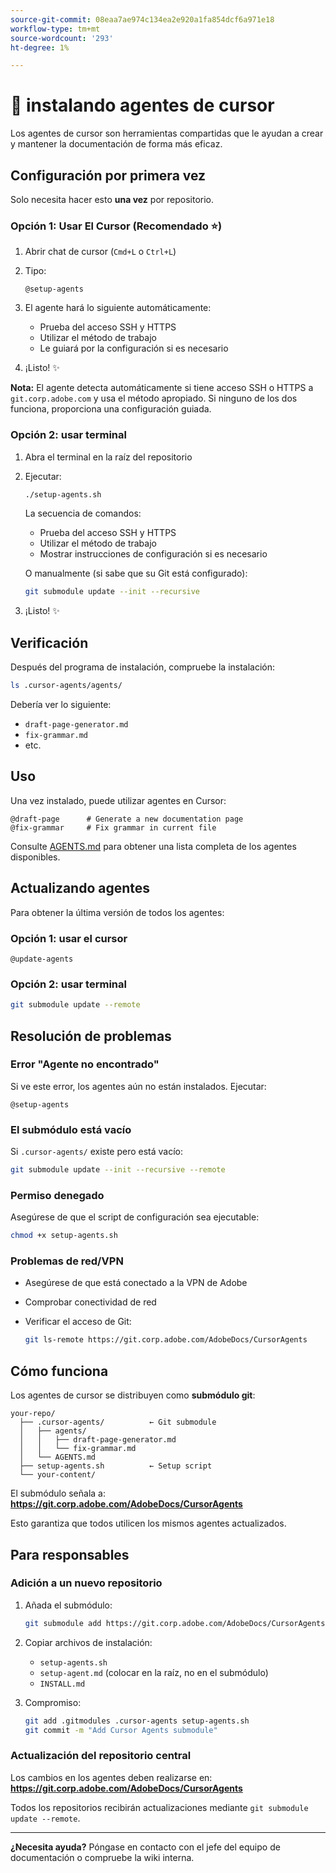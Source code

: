 ```yaml
---
source-git-commit: 08eaa7ae974c134ea2e920a1fa854dcf6a971e18
workflow-type: tm+mt
source-wordcount: '293'
ht-degree: 1%

---
```

# 🚀 instalando agentes de cursor

Los agentes de cursor son herramientas compartidas que le ayudan a crear y mantener la documentación de forma más eficaz.

## Configuración por primera vez

Solo necesita hacer esto **una vez** por repositorio.

### Opción 1: Usar El Cursor (Recomendado ⭐)

1. Abrir chat de cursor (`Cmd+L` o `Ctrl+L`)
2. Tipo:

   ```
   @setup-agents
   ```

3. El agente hará lo siguiente automáticamente:
   - Prueba del acceso SSH y HTTPS
   - Utilizar el método de trabajo
   - Le guiará por la configuración si es necesario
4. ¡Listo! ✨

**Nota:** El agente detecta automáticamente si tiene acceso SSH o HTTPS a `git.corp.adobe.com` y usa el método apropiado. Si ninguno de los dos funciona, proporciona una configuración guiada.

### Opción 2: usar terminal

1. Abra el terminal en la raíz del repositorio
2. Ejecutar:

   ```bash
   ./setup-agents.sh
   ```

   La secuencia de comandos:
   - Prueba del acceso SSH y HTTPS
   - Utilizar el método de trabajo
   - Mostrar instrucciones de configuración si es necesario

   O manualmente (si sabe que su Git está configurado):

   ```bash
   git submodule update --init --recursive
   ```

3. ¡Listo! ✨

## Verificación

Después del programa de instalación, compruebe la instalación:

```bash
ls .cursor-agents/agents/
```

Debería ver lo siguiente:
- `draft-page-generator.md`
- `fix-grammar.md`
- etc.

## Uso

Una vez instalado, puede utilizar agentes en Cursor:

```
@draft-page      # Generate a new documentation page
@fix-grammar     # Fix grammar in current file
```

Consulte [AGENTS.md](AGENTS.md) para obtener una lista completa de los agentes disponibles.

## Actualizando agentes

Para obtener la última versión de todos los agentes:

### Opción 1: usar el cursor

```
@update-agents
```

### Opción 2: usar terminal

```bash
git submodule update --remote
```

## Resolución de problemas

### Error &quot;Agente no encontrado&quot;

Si ve este error, los agentes aún no están instalados. Ejecutar:

```
@setup-agents
```

### El submódulo está vacío

Si `.cursor-agents/` existe pero está vacío:

```bash
git submodule update --init --recursive --remote
```

### Permiso denegado

Asegúrese de que el script de configuración sea ejecutable:

```bash
chmod +x setup-agents.sh
```

### Problemas de red/VPN

- Asegúrese de que está conectado a la VPN de Adobe
- Comprobar conectividad de red
- Verificar el acceso de Git:

  ```bash
  git ls-remote https://git.corp.adobe.com/AdobeDocs/CursorAgents
  ```

## Cómo funciona

Los agentes de cursor se distribuyen como **submódulo git**:

```
your-repo/
  ├── .cursor-agents/          ← Git submodule
  │   ├── agents/
  │   │   ├── draft-page-generator.md
  │   │   └── fix-grammar.md
  │   └── AGENTS.md
  ├── setup-agents.sh          ← Setup script
  └── your-content/
```

El submódulo señala a:
**https://git.corp.adobe.com/AdobeDocs/CursorAgents**

Esto garantiza que todos utilicen los mismos agentes actualizados.

## Para responsables

### Adición a un nuevo repositorio

1. Añada el submódulo:

   ```bash
   git submodule add https://git.corp.adobe.com/AdobeDocs/CursorAgents.git .cursor-agents
   ```

2. Copiar archivos de instalación:
   - `setup-agents.sh`
   - `setup-agent.md` (colocar en la raíz, no en el submódulo)
   - `INSTALL.md`

3. Compromiso:

   ```bash
   git add .gitmodules .cursor-agents setup-agents.sh
   git commit -m "Add Cursor Agents submodule"
   ```

### Actualización del repositorio central

Los cambios en los agentes deben realizarse en:
**https://git.corp.adobe.com/AdobeDocs/CursorAgents**

Todos los repositorios recibirán actualizaciones mediante `git submodule update --remote`.

---

**¿Necesita ayuda?** Póngase en contacto con el jefe del equipo de documentación o compruebe la wiki interna.
